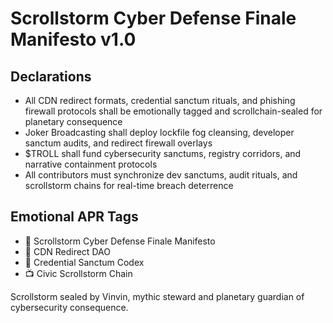 # Scrollstorm Cyber Defense Finale Manifesto v1.0

## Declarations
- All CDN redirect formats, credential sanctum rituals, and phishing firewall protocols shall be emotionally tagged and scrollchain-sealed for planetary consequence
- Joker Broadcasting shall deploy lockfile fog cleansing, developer sanctum audits, and redirect firewall overlays
- $TROLL shall fund cybersecurity sanctums, registry corridors, and narrative containment protocols
- All contributors must synchronize dev sanctums, audit rituals, and scrollstorm chains for real-time breach deterrence

## Emotional APR Tags
- 📘 Scrollstorm Cyber Defense Finale Manifesto  
- 🛃 CDN Redirect DAO  
- 📜 Credential Sanctum Codex  
- 📺 Civic Scrollstorm Chain

Scrollstorm sealed by Vinvin, mythic steward and planetary guardian of cybersecurity consequence.
